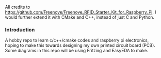 All credits to https://github.com/Freenove/Freenove_RFID_Starter_Kit_for_Raspberry_Pi. I would further extend it with CMake and C++, instead of just C and Python. 

### Introduction
A hobby repo to learn c/c++/cmake codes and raspberry pi electronics, hoping to make this towards designing my own printed circuit board (PCB). Some diagrams in this repo will be using Fritzing and EasyEDA to make. 


